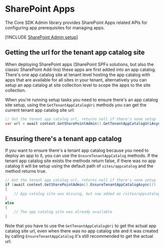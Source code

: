 # SharePoint Apps

The Core SDK Admin library provides SharePoint Apps related APIs for configuring app prerequisites for managing apps.

[!INCLUDE [SharePoint Admin setup](fragments/setup-admin-sharepoint.md)]

## Getting the url for the tenant app catalog site

When deploying SharePoint apps (SharePoint SPFx solutions, but also the classic SharePoint Add-Ins) these apps are first added into an app catalog. There's one app catalog site at tenant level hosting the app catalog with apps that are available for all sites in your tenant, alternatively you can setup an app catalog at site collection level to scope the apps to the site collection.

When you're running setup tasks you need to ensure there's an app catalog site setup, using the `GetTenantAppCatalogUri` methods you can get the current tenant app catalog site url:

```csharp
// Get the tenant app catalog url, returns null if there's none setup
var url = await context.GetSharePointAdmin().GetTenantAppCatalogUriAsync();
```

## Ensuring there's a tenant app catalog

If you want to ensure there's a tenant app catalog because you need to deploy an app to it, you can use the `EnsureTenantAppCatalog` methods. If the tenant app catalog site exists the methods return false, if there was no app catalog it will be setup using the default path of `sites/appcatalog` and the method returns true.

```csharp
// Get the tenant app catalog url, returns null if there's none setup
if (await context.GetSharePointAdmin().EnsureTenantAppCatalogAsync())
{
    // App catalog site was missing, but now added as /sites/appcatalog
}
else
{
    // The app catalog site was already available
}
```

Note that you have to use the `GetTenantAppCatalogUri` to get the actual app catalog site url, even when there was no app catalog site and it was created by calling `EnsureTenantAppCatalog` it's still recommended to get the actual url.
